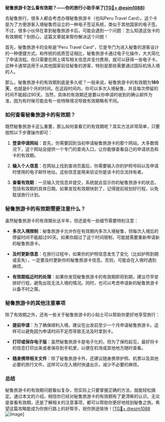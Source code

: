 **秘鲁旅游卡怎么看有效期？——你的旅行小助手来了[[TG💪+ @esim1088](https://t.me/s/esim1088)]**

去秘鲁旅行，很多人都会考虑办理秘鲁旅游卡（也叫Peru Travel Card）。这个卡是为了方便游客入境秘鲁而设立的一种电子签证系统，类似于其他国家的电子签。不过，很多小伙伴在拿到秘鲁旅游卡后，可能会遇到一个问题：怎么知道这张卡的有效期呢？别担心，这篇文章就来帮你解决这个问题！

首先，秘鲁旅游卡的全称是“Peru Travel Card”，它是专门为进入秘鲁的游客设计的一种便捷方式。和传统的纸质签证相比，秘鲁旅游卡通过电子化操作，大大简化了申请流程。你只需要在网上填写相关信息并支付费用，就可以获得一张电子卡。这种卡通常适用于从其他国家前往秘鲁的游客，特别是那些需要通过国际机场入境的人。

那么，秘鲁旅游卡的有效期到底是多久呢？一般来说，秘鲁旅游卡的有效期为**180天**，也就是6个月的时间。在这段时间内，你可以多次入境秘鲁，并且每次停留的时间不能超过90天。当然，具体的有效期还是要以你申请时收到的确认邮件为准，因为有时候可能会有一些特殊情况导致有效期略有不同。

### 如何查看秘鲁旅游卡的有效期？

既然秘鲁旅游卡这么重要，那么如何查看它的有效期呢？其实方法非常简单，只要按照以下步骤操作即可：

1. **登录申请网站**：首先，你需要回到当初申请秘鲁旅游卡的那个网站。大多数情况下，这个网站会提供一个专门的查询入口，让你能够查看自己的申请状态和卡的有效期。

2. **输入个人信息**：在网站上找到查询页面后，你需要输入你的护照号码以及申请时使用的电子邮件地址。这些信息是用来验证你是该卡的合法持有者。

3. **查看有效期**：一旦输入完信息并提交，系统就会显示你的秘鲁旅游卡的状态，包括有效期的具体日期。如果发现有效期快到了，记得提前规划好行程，以免耽误旅行计划。

### 秘鲁旅游卡的有效期需要注意什么？

虽然秘鲁旅游卡的有效期长达半年，但还是有一些细节需要特别注意：

- **多次入境限制**：秘鲁旅游卡允许你在有效期内多次入境秘鲁，但每次入境后的停留时间不能超过90天。如果你超过了这个时间限制，可能就需要重新申请新的秘鲁旅游卡。

- **及时更新信息**：在旅行过程中，如果你的护照信息发生了变化（比如护照到期或丢失），一定要及时更新你的秘鲁旅游卡信息。否则，可能会在入境时遇到麻烦。

- **有效期临近时的处理**：如果你发现秘鲁旅游卡的有效期即将到期，建议尽早安排好行程，避免出现无法入境的情况。同时，也可以考虑申请新的秘鲁旅游卡以备不时之需。

### 秘鲁旅游卡的其他注意事项

除了有效期之外，还有一些关于秘鲁旅游卡的小贴士可以帮助你更好地享受旅行：

- **提前申请**：为了确保顺利入境，建议在出发前至少一个月申请秘鲁旅游卡。这样可以避免因为申请时间不足而导致无法及时拿到卡。

- **打印或保存电子版**：虽然秘鲁旅游卡是电子化的，但为了保险起见，最好将卡的信息打印出来或者保存到手机里，以便在机场或其他地方随时查看。

- **随身携带相关文件**：除了秘鲁旅游卡外，还建议随身携带护照、机票以及其他必要的旅行文件。这样可以在入境时快速出示，减少不必要的麻烦。

### 总结

秘鲁旅游卡的有效期问题看似复杂，但实际上只要掌握正确的方法，就能轻松搞定。通过本文的介绍，相信你已经对秘鲁旅游卡的有效期有了更清晰的认识。无论是查看有效期，还是了解相关的注意事项，都可以帮助你更好地规划秘鲁之旅。希望这篇攻略能成为你旅行路上的好帮手，祝你旅途愉快！[[TG💪+ @esim1088](https://t.me/s/esim1088) ![Image](https://i.postimg.cc/4NQfJmqS/Snipaste-2025-05-13-00-14-12.png)]